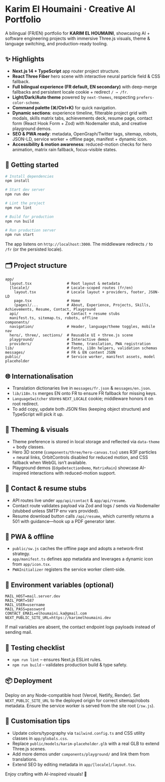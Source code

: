 # Karim El Houmaini · Creative AI Portfolio

A bilingual (FR/EN) portfolio for **KARIM EL HOUMAINI**, showcasing AI + software engineering projects with immersive Three.js visuals, theme & language switching, and production-ready tooling.

## ✨ Highlights
- **Next.js 14 + TypeScript** app router project structure.
- **React Three Fiber** hero scene with interactive neural particle field & CSS fallback.
- **Full bilingual experience (FR default, EN secondary)** with deep-merge fallbacks and persistent locale cookie + redirect `/ → /fr`.
- **Light/Dark/Auto theme** powered by `next-themes`, respecting `prefers-color-scheme`.
- **Command palette (⌘/Ctrl+K)** for quick navigation.
- **Dynamic sections**: experience timeline, filterable project grid with modals, skills matrix tabs, achievements deck, resume page, contact form (React Hook Form + Zod) with Nodemailer stub, and creative playground demos.
- **SEO & PWA ready**: metadata, OpenGraph/Twitter tags, sitemap, robots, JSON-LD, service worker + offline page, manifest + dynamic icon.
- **Accessibility & motion awareness**: reduced-motion checks for hero animation, matrix rain fallback, focus-visible states.

## 🚀 Getting started

```bash
# Install dependencies
npm install

# Start dev server
npm run dev

# Lint the project
npm run lint

# Build for production
npm run build

# Run production server
npm run start
```

The app listens on `http://localhost:3000`. The middleware redirects `/` to `/fr` (or the persisted locale).

## 🗂️ Project structure

```
app/
  layout.tsx                # Root layout & metadata
  [locale]/                 # Locale-scoped routes (fr/en)
    layout.tsx              # Locale layout + providers, footer, JSON-LD
    page.tsx                # Home
    (pages)/...             # About, Experience, Projects, Skills, Achievements, Resume, Contact, Playground
  api/                      # Contact + resume stubs
  manifest.ts, sitemap.ts, robots, offline
components/
  navigation/               # Header, language/theme toggles, mobile nav
  hero/, three/, sections/  # Reusable UI + three.js scene
  playground/               # Interactive demos
  providers/                # Theme, translation, PWA registration
lib/                        # Fonts, i18n helpers, validation schemas
messages/                   # FR & EN content JSON
public/                     # Service worker, manifest assets, model placeholder
```

## 🌐 Internationalisation
- Translation dictionaries live in `messages/fr.json` & `messages/en.json`.
- `lib/i18n.ts` merges EN onto FR to ensure FR fallback for missing keys.
- `LanguageSwitcher` stores `NEXT_LOCALE` cookie; middleware honors it on root redirect.
- To add copy, update both JSON files (keeping object structure) and TypeScript will pick it up.

## 🎨 Theming & visuals
- Theme preference is stored in local storage and reflected via `data-theme` + body classes.
- Hero 3D scene (`components/three/hero-canvas.tsx`) uses R3F particles + neural links, OrbitControls disabled for reduced motion, and CSS fallback when WebGL isn’t available.
- Playground demos (`EdgeDetectionDemo`, `MatrixRain`) showcase AI-inspired interactions with reduced-motion support.

## 📄 Contact & resume stubs
- API routes live under `app/api/contact` & `app/api/resume`.
- Contact route validates payload via Zod and logs / sends via Nodemailer (stubbed unless SMTP env vars provided).
- Resume download button calls `/api/resume`, which currently returns a 501 with guidance—hook up a PDF generator later.

## 📱 PWA & offline
- `public/sw.js` caches the offline page and adopts a network-first strategy.
- `app/manifest.ts` defines app metadata and leverages a dynamic icon from `app/icon.tsx`.
- `PWAInitializer` registers the service worker client-side.

## 🔧 Environment variables (optional)
```
MAIL_HOST=mail.server.dev
MAIL_PORT=587
MAIL_USER=username
MAIL_PASS=password
CONTACT_EMAIL=elhoumaini.ka@gmail.com
NEXT_PUBLIC_SITE_URL=https://karimelhoumaini.dev
```
If mail variables are absent, the contact endpoint logs payloads instead of sending mail.

## 🧪 Testing checklist
- `npm run lint` – ensures Next.js ESLint rules.
- `npm run build` – validates production build & type safety.

## 📦 Deployment
Deploy on any Node-compatible host (Vercel, Netlify, Render). Set `NEXT_PUBLIC_SITE_URL` to the deployed origin for correct sitemap/robots metadata. Ensure the service worker is served from the site root (`/sw.js`).

## 🔄 Customisation tips
- Update colors/typography via `tailwind.config.ts` and CSS utility classes in `app/globals.css`.
- Replace `public/models/karim-placeholder.glb` with a real GLB to extend Three.js scenes.
- Add more demos under `components/playground/` and link them from translations.
- Extend SEO by editing metadata in `app/[locale]/layout.tsx`.

Enjoy crafting with AI-inspired visuals! 💫
